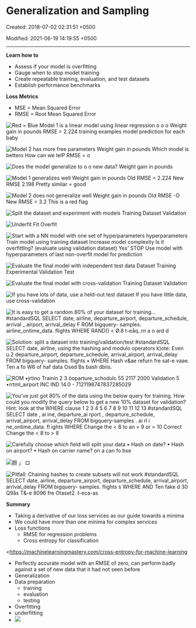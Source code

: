 # Generalization and Sampling

Created: 2018-07-02 02:31:51 +0500

Modified: 2021-06-19 14:19:55 +0500

---

**Learn how to**
-   Assess if your model is overfitting
-   Gauge when to stop model training
-   Create repeatable training, evaluation, and test datasets
-   Establish performance benchmarks



**Loss Metrics**
-   MSE = Mean Squared Error
-   RMSE = Root Mean Squared Error



![Red = Blue Model 1 is a linear model using linear regression o o o Weight gain in pounds RMSE = 2.224 training examples model prediction for each baby ](media/Generalization-and-Sampling-image1.png)



![Model 2 has more free parameters Weight gain in pounds Which model is bettero How can we telP RMSE = o ](media/Generalization-and-Sampling-image2.png)



![Does the model generalize to o o new data? Weight gain in pounds ](media/Generalization-and-Sampling-image3.png)



![Model 1 generalizes well Weight gain in pounds Old RMSE = 2.224 New RMSE 2.198 Pretty similar = good ](media/Generalization-and-Sampling-image4.png)



![Model 2 does not generalize well Weight gain in pounds Old RMSE -O New RMSE = 3.2 This is a red flag ](media/Generalization-and-Sampling-image5.png)



![Split the dataset and experiment with models Training Dataset Validation ](media/Generalization-and-Sampling-image6.png)



![Underfit Fit Overfit ](media/Generalization-and-Sampling-image7.png)



![Start with a NN model with one set of hyperparameters hyperparameters Train model using training dataset Increase model complexity Is it overfittlng? (evaluate using validation dataset) Yes' STOP Use model with hyperparameters of last non-overfit model for prediction ](media/Generalization-and-Sampling-image8.png)



![Evaluate the final model with independent test data Dataset Training Experimental Validation Test ](media/Generalization-and-Sampling-image9.png)



![Evaluate the final model with cross-validation Training Dataset Validation ](media/Generalization-and-Sampling-image10.png)



![If you have lots of data, use a held-out test dataset If you have little data, use cross-validation ](media/Generalization-and-Sampling-image11.png)



![It is easy to get a random 80% of your dataset for training... #standardSQL SELECT date, airline, departure_airport, departure_schedule, arrival _ airport, arrival_delay F ROM bigquery- samples. airline_ontime_data. flights WHERE RAND() < Ø.8 t-eåq..rn a o ard d ](media/Generalization-and-Sampling-image12.png)



![Solution: split a dataset into training/validation/test #standardSQL SELECT date, airline, using the hashing and modulo operators k)ote: Even u.2 departure_airport, departure_schedule, arrival_airport, arrival_delay FROM bigquery- samples. flights • WHERE Hash v&ae refurn fre sat-e vaae. Ten a fo W6 of haf data Osed Bs bash dbiis. ](media/Generalization-and-Sampling-image13.png)



![ROM •jrtino Trainin 2 3 öoparture_schodulc 55 2117 2000 Validation 5 •rrtml_aırport INC IND 14.0 - 7121198747837285029 ](media/Generalization-and-Sampling-image14.png)



![You've just got 80% of the data using the below query for training. How could you modify the query below to get a new 10% dataset for validation? Hint: look at the WHERE clause 1 2 3 4 5 6 7 8 9 10 11 12 13 #standardSQL SELECT date , ai ine, departure_ai rport , departure_schedule, arrival_airport, arrival_delay FROM bigquery-samples . ai rl i ne_ontime_data. fl ights WHERE Change the < 8 to an = 9 or = 10 Correct Change the < 8 to > 8 ](media/Generalization-and-Sampling-image15.png)



![Carefully choose which field will split your data • Hash on date? • Hash on airport? • Hash on carrier name? on a can fo bse ](media/Generalization-and-Sampling-image16.png)



![胆 」 ロ ](media/Generalization-and-Sampling-image17.png)



![Pitfall: Chaining hashes to create subsets will not work #standardSQL SELECT date, airline, departure_airport, departure_schedule, arrival_airport, arrival_delay FROM bigquery- samples. flights s WHERE AND Ten fake d 30 Q9ås T&-e 8096 fre Otaset2. t-eca-as ](media/Generalization-and-Sampling-image18.png)



**Summary**
-   Taking a derivative of our loss services as our guide towards a minima
-   We could have more than one minima for complex services
-   Loss functions
    -   RMSE for regression problems
    -   Cross entropy for classification

<https://machinelearningmastery.com/cross-entropy-for-machine-learning
-   Perfectly accurate model with an RMSE of zero, can perform badly against a set of new data that it had not seen before
-   Generalization
-   Data preparation
    -   training
    -   evaluation
    -   testing
-   Overfitting
-   underfitting
-   ![](media/Generalization-and-Sampling-image19.png)

























